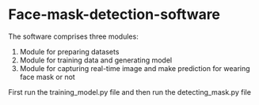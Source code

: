 # Face-mask-detection-software
The software comprises three modules: 
1. Module for preparing datasets  
2. Module for training data and generating model  
3. Module for capturing real-time image and make prediction for wearing face mask or not

First run the training_model.py file and then run the detecting_mask.py file
